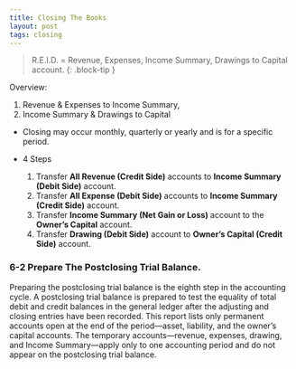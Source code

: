 ```yaml
---
title: Closing The Books
layout: post
tags: closing
---
```



> R.E.I.D. = Revenue, Expenses, Income Summary, Drawings to Capital account.
{: .block-tip }

Overview:   
1. Revenue & Expenses to Income Summary,   
2. Income Summary & Drawings to Capital   
- Closing may occur monthly, quarterly or yearly and is for a specific period.  

- 4 Steps   
    1. Transfer **All Revenue (Credit Side)** accounts to **Income Summary (Debit Side)** account.  
    2. Transfer **All Expense (Debit Side)** accounts to **Income Summary (Credit Side)** account.  
    3. Transfer **Income Summary (Net Gain or Loss)** account to the **Owner’s Capital** account.  
    4. Transfer **Drawing (Debit Side)** account to **Owner’s Capital (Credit Side)** account.  


### 6-2 Prepare The Postclosing Trial Balance.

Preparing the postclosing trial balance is the eighth step in the accounting cycle. A postclosing trial balance is prepared to test the equality of total debit and credit balances in the general ledger after the adjusting and closing entries have been recorded. This report lists only permanent accounts open at the end of the period—asset, liability, and the owner’s capital accounts. The temporary accounts—revenue, expenses, drawing, and Income Summary—apply only to one accounting period and do not appear on the postclosing trial balance.
